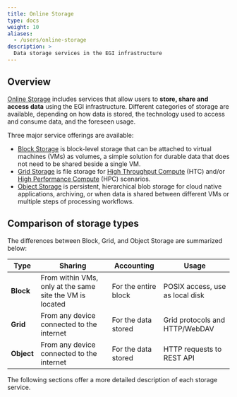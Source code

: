 ```yaml
---
title: Online Storage
type: docs
weight: 10
aliases:
  - /users/online-storage
description: >
  Data storage services in the EGI infrastructure
---
```


## Overview

[Online Storage](https://www.egi.eu/service/online-storage/) includes services
that allow users to **store, share and access data** using the EGI infrastructure.
Different categories of storage are available, depending on how data is stored,
the technology used to access and consume data, and the foreseen usage.

Three major service offerings are available:

- [Block Storage](block-storage) is block-level storage that can be attached to
  virtual machines (VMs) as volumes, a simple solution for durable data that
  does not need to be shared beside a single VM.
- [Grid Storage](grid-storage) is file storage for
  [High Throughput Compute](../../compute/high-throughput-compute) (HTC) and/or
  [High Performance Compute](../../compute/high-performance-compute) (HPC)
  scenarios.
- [Object Storage](object-storage) is persistent, hierarchical blob storage for
  cloud native applications, archiving, or when data is shared between different
  VMs or multiple steps of processing workflows.

## Comparison of storage types

The differences between Block, Grid, and Object Storage are summarized below:

| Type       | Sharing                                                  | Accounting           | Usage                           |
| ---------- | -------------------------------------------------------- | -------------------- | ------------------------------- |
| **Block**  | From within VMs, only at the same site the VM is located | For the entire block | POSIX access, use as local disk |
| **Grid**   | From any device connected to the internet                | For the data stored  | Grid protocols and HTTP/WebDAV  |
| **Object** | From any device connected to the internet                | For the data stored  | HTTP requests to REST API       |

The following sections offer a more detailed description of each storage service.
